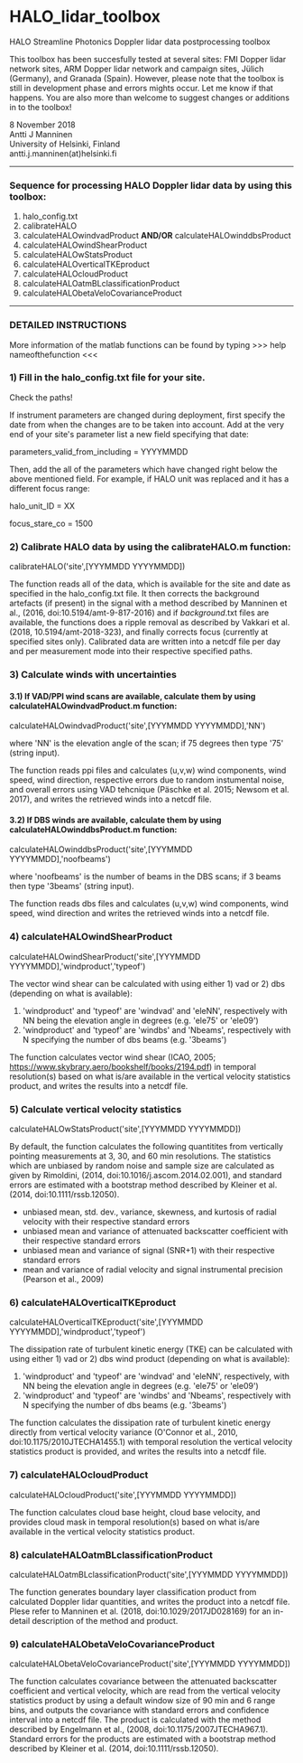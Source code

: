 # HALO_lidar_toolbox
HALO Streamline Photonics Doppler lidar data postprocessing toolbox

This toolbox has been succesfully tested at several sites: FMI Dopper lidar network sites, ARM Dopper lidar 
network and campaign sites, Jülich (Germany), and Granada (Spain). However, please note that the toolbox is still in 
development phase and errors mights occur. Let me know if that happens. You are also more than welcome to suggest 
changes or additions in to the toolbox! 

8 November 2018  
Antti J Manninen  
University of Helsinki, Finland  
antti.j.manninen(at)helsinki.fi  

----
### Sequence for processing HALO Doppler lidar data by using this toolbox:
1) halo_config.txt
2) calibrateHALO
3) calculateHALOwindvadProduct **AND/OR** calculateHALOwinddbsProduct
4) calculateHALOwindShearProduct
5) calculateHALOwStatsProduct
6) calculateHALOverticalTKEproduct
7) calculateHALOcloudProduct
8) calculateHALOatmBLclassificationProduct
9) calculateHALObetaVeloCovarianceProduct

----
### DETAILED INSTRUCTIONS

More information of the matlab functions can be found by typing >>>  help nameofthefunction  <<<

### 1) Fill in the halo_config.txt file for your site.

Check the paths!

If instrument parameters are changed during deployment, first specify the date from when
the changes are to be taken into account. Add at the very end of your site's parameter list
a new field specifying that date:

parameters_valid_from_including = YYYYMMDD

Then, add the all of the parameters which have changed right below the above mentioned field.
For example, if HALO unit was replaced and it has a different focus range:

halo_unit_ID = XX

focus_stare_co = 1500

### 2) Calibrate HALO data by using the calibrateHALO.m function:

calibrateHALO('site',[YYYMMDD YYYYMMDD])

The function reads all of the data, which is available for the site and date as specified in the halo_config.txt
file. It then corrects the background artefacts (if present) in the signal with a method described by Manninen et al., 
(2016, doi:10.5194/amt-9-817-2016) and if *background*.txt files are available, the functions does a ripple removal as 
described by Vakkari et al. (2018, 10.5194/amt-2018-323), and finally corrects focus (currently at specified sites 
only). Calibrated data are written into a netcdf file per day and per measurement mode into their respective 
specified paths.

### 3) Calculate winds with uncertainties

  #### 3.1) If VAD/PPI wind scans are available, calculate them by using calculateHALOwindvadProduct.m function:

  calculateHALOwindvadProduct('site',[YYYMMDD YYYYMMDD],'NN')

  where 'NN' is the elevation angle of the scan; if 75 degrees then type '75' (string input).

  The function reads ppi files and calculates (u,v,w) wind components, wind speed, wind direction, respective errors 
  due to random instumental noise, and overall errors using VAD tehcnique (Päschke et al. 2015; Newsom et al. 2017), 
  and writes the retrieved winds into a netcdf file.
   
  #### 3.2) If DBS winds are available, calculate them by using calculateHALOwinddbsProduct.m function:

  calculateHALOwinddbsProduct('site',[YYYMMDD YYYYMMDD],'noofbeams')

  where 'noofbeams' is the number of beams in the DBS scans; if 3 beams then type '3beams' (string input).

  The function reads dbs files and calculates (u,v,w) wind components, wind speed, wind direction and writes the 
  retrieved winds into a netcdf file.

### 4) calculateHALOwindShearProduct

calculateHALOwindShearProduct('site',[YYYMMDD YYYYMMDD],'windproduct','typeof')

The vector wind shear can be calculated with using either 1) vad or 2) dbs (depending on what is available):
1) 'windproduct' and 'typeof' are 'windvad' and 'eleNN', respectively with NN being the elevation angle in degrees 
(e.g. 'ele75' or 'ele09')
2) 'windproduct' and 'typeof' are 'windbs' and 'Nbeams', respectively with N specifying the number of dbs beams (e.g. 
'3beams')

The function calculates vector wind shear (ICAO, 2005; https://www.skybrary.aero/bookshelf/books/2194.pdf) in temporal 
resolution(s) based on what is/are available in the vertical velocity statistics product, and writes the results into 
a netcdf file.

### 5) Calculate vertical velocity statistics

calculateHALOwStatsProduct('site',[YYYMMDD YYYYMMDD])

By default, the function calculates the following quantitites from vertically pointing measurements at 3, 30, and 60 
min resolutions. The statistics which are unbiased by random noise and sample size are calculated as given by 
Rimoldini, (2014, doi:10.1016/j.ascom.2014.02.001), and standard errors are estimated with a bootstrap method 
described by Kleiner et al. (2014, doi:10.1111/rssb.12050).
- unbiased mean, std. dev., variance, skewness, and kurtosis of radial velocity with their respective standard errors
- unbiased mean and variance of attenuated backscatter coefficient with their respective standard errors 
- unbiased mean and variance of signal (SNR+1) with their respective standard errors 
- mean and variance of radial velocity and signal instrumental precision (Pearson et al., 2009)

### 6) calculateHALOverticalTKEproduct

calculateHALOverticalTKEproduct('site',[YYYMMDD YYYYMMDD],'windproduct','typeof')

The dissipation rate of turbulent kinetic energy (TKE) can be calculated with using either 1) vad or 2) dbs wind 
product (depending on what is available):
1) 'windproduct' and 'typeof' are 'windvad' and 'eleNN', respectively, with NN being the elevation angle in degrees 
(e.g. 'ele75' or 'ele09')
2) 'windproduct' and 'typeof' are 'windbs' and 'Nbeams', respectively with N specifying the number of dbs beams (e.g. 
'3beams')

The function calculates the dissipation rate of turbulent kinetic energy directly from vertical velocity variance 
(O'Connor et al., 2010, doi:10.1175/2010JTECHA1455.1) with temporal resolution the vertical velocity statistics product is provided, and writes the 
results into a netcdf file.

### 7) calculateHALOcloudProduct

calculateHALOcloudProduct('site',[YYYMMDD YYYYMMDD])

The function calculates cloud base height, cloud base velocity, and provides cloud mask in temporal resolution(s) 
based on what is/are available in the vertical velocity statistics product.

### 8) calculateHALOatmBLclassificationProduct

calculateHALOatmBLclassificationProduct('site',[YYYMMDD YYYYMMDD])

The function generates boundary layer classification product from calculated Doppler lidar quantities, and writes the 
product into a netcdf file. Plese refer to Manninen et al. (2018, doi:10.1029/2017JD028169) for an in-detail 
description of the method and product.

### 9) calculateHALObetaVeloCovarianceProduct

calculateHALObetaVeloCovarianceProduct('site',[YYYMMDD YYYYMMDD])

The function calculates covariance between the attenuated backscatter coefficient and vertical velocity, which are 
read from the vertical velocity statistics product by using a default window size of 90 min and 6 range bins, and 
outputs the covariance with standard errors and confidence interval into a netcdf file. The product is calculated with 
the method described by Engelmann et al., (2008, doi:10.1175/2007JTECHA967.1). Standard errors for the products are 
estimated with a bootstrap method described by Kleiner et al. (2014, doi:10.1111/rssb.12050).
